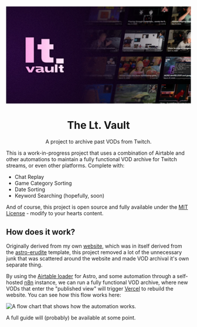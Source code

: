 ![Showcase Card](/public/static/twitter-card.webp)

<div align="center">

# The Lt. Vault
A project to archive past VODs from Twitch.

</div>

This is a work-in-progress project that uses a combination of Airtable and other automations to maintain a fully functional VOD archive for Twitch streams, or even other platforms. Complete with:

* Chat Replay
* Game Category Sorting
* Date Sorting
* Keyword Searching (hopefully, soon)

And of course, this project is open source and fully available under the [MIT License](LICENSE) - modify to your hearts content.

## How does it work?
Originally derived from my own [website](https://github.com/theltwilson/website), which was in itself derived from the [astro-erudite](https://github.com/jktrn/astro-erudite) template, this project removed a lot of the unnecessary junk that was scattered around the website and made VOD archival it's own separate thing.

By using the [Airtable loader](https://github.com/ascorbic/astro-loaders) for Astro, and some automation through a self-hosted [n8n](https://n8n.io) instance, we can run a fully functional VOD archive, where new VODs that enter the "published view" will trigger [Vercel](https://vercel.com) to rebuild the website. You can see how this flow works here:

![A flow chart that shows how the automation works.](https://cdn.ltwilson.tv/u/ZZfMze.png)

A full guide will (probably) be available at some point.